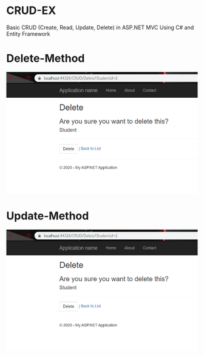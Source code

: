 # CRUD-EX 
Basic CRUD (Create, Read, Update, Delete) in ASP.NET MVC Using C# and Entity Framework

# Delete-Method

![readme](ReadME-Img/Deleting-a-record-Copy.png)

# Update-Method

![readme](ReadME-Img/Deleting-a-record-Copy.png)



